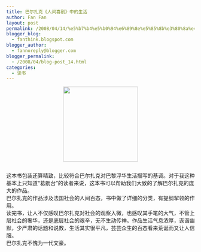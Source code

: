 ```yaml
---
title: 巴尔扎克《人间喜剧》中的生活
author: Fan Fan
layout: post
permalink: /2008/04/14/%e5%b7%b4%e5%b0%94%e6%89%8e%e5%85%8b%e3%80%8a%e4%ba%ba%e9%97%b4%e5%96%9c%e5%89%a7%e3%80%8b%e4%b8%ad%e7%9a%84%e7%94%9f%e6%b4%bb/
blogger_blog:
  - fanthink.blogspot.com
blogger_author:
  - fannoreply@blogger.com
blogger_permalink:
  - /2008/04/blog-post_14.html
categories:
  - 读书
---
```

<a onblur="try {parent.deselectBloggerImageGracefully();} catch(e) {}" href="http://otho.douban.com/lpic/s2659388.jpg"><img style="margin: 0px auto 10px; display: block; text-align: center; cursor: pointer; width: 200px;" src="http://otho.douban.com/lpic/s2659388.jpg" alt="" border="0" /></a>  
这本书包装还算精致，比较符合巴尔扎克对巴黎浮华生活描写的基调。对于我这种基本上只知道“葛朗台”的读者来说，这本书可以帮助我们大致的了解巴尔扎克的庞大的作品。  
巴尔扎克的作品涉及法国社会的人间百态，书中做了详细的分类，有提纲挈领的作用。  
读完书，让人不仅感叹巴尔扎克对社会的观察入微，也感叹其手笔的大气，不管上层社会的奢华，还是底层社会的艰辛，无不生动传神。作品生活气息浓厚，诙谐幽默，少严肃的话题和说教，生活其实很平凡，芸芸众生的百态看来荒诞而又让人信服。  
巴尔扎克不愧为一代文豪。